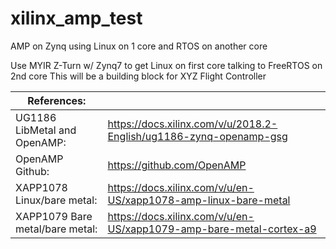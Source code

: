 # xilinx_amp_test
AMP on Zynq using Linux on 1 core and RTOS on another core

Use MYIR Z-Turn w/ Zynq7 to get Linux on first core talking to FreeRTOS on 2nd core
This will be a building block for XYZ Flight Controller

| References: |   |
| ----------- | - |
| UG1186 LibMetal and OpenAMP: | https://docs.xilinx.com/v/u/2018.2-English/ug1186-zynq-openamp-gsg |
| OpenAMP Github: | https://github.com/OpenAMP |
| XAPP1078 Linux/bare metal: | https://docs.xilinx.com/v/u/en-US/xapp1078-amp-linux-bare-metal |
| XAPP1079 Bare metal/bare metal: | https://docs.xilinx.com/v/u/en-US/xapp1079-amp-bare-metal-cortex-a9 |
